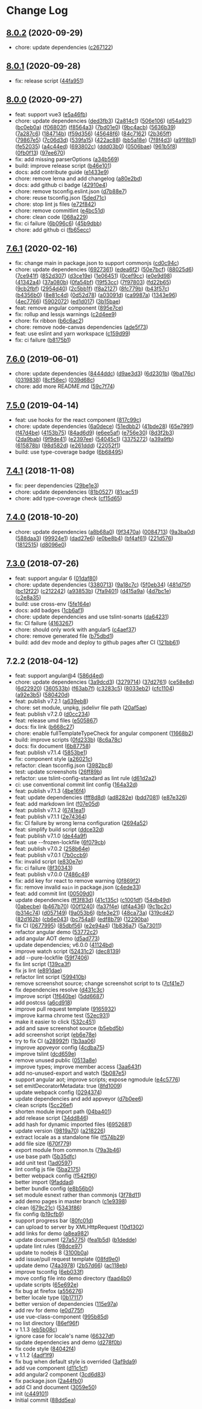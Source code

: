 # Change Log

## [8.0.2](https://github.com/plantain-00/file-uploader-component/compare/v8.0.1...v8.0.2) (2020-09-29)
  
* chore: update dependencies ([c267122](https://github.com/plantain-00/file-uploader-component/commit/c26712205557a7abccc8997cc1244164eb28be90))

## [8.0.1](https://github.com/plantain-00/file-uploader-component/compare/v8.0.0...v8.0.1) (2020-09-28)
  
* fix: release script ([44fa951](https://github.com/plantain-00/file-uploader-component/commit/44fa95144c319c1e883d3cc0ae0ca96e7a415fc6))

## [8.0.0](https://github.com/plantain-00/file-uploader-component/compare/v7.6.1...v8.0.0) (2020-09-27)
  
* feat: support vue3 ([e5a46fb](https://github.com/plantain-00/file-uploader-component/commit/e5a46fb8d10cf968b2127e1eea9570a32b9dec0c))
* chore: update dependencies ([ded3fb3](https://github.com/plantain-00/file-uploader-component/commit/ded3fb314cc7c9d81b043b23b3b8290a6276ec7c)) ([2a814c1](https://github.com/plantain-00/file-uploader-component/commit/2a814c1ede181dc1858dd4d445137dc1e22660bd)) ([506e106](https://github.com/plantain-00/file-uploader-component/commit/506e106160195d2e754e452c0b295a129312cf0c)) ([d54a921](https://github.com/plantain-00/file-uploader-component/commit/d54a92164db80f2cbfbe8989626247d9fd187bb2)) ([bc0eb0a](https://github.com/plantain-00/file-uploader-component/commit/bc0eb0a741a8cbea80eca2102de3bd9c84e03b95)) ([f06803f](https://github.com/plantain-00/file-uploader-component/commit/f06803f9df4f68e00fe7b96d78a30925e29416b1)) ([f8564a3](https://github.com/plantain-00/file-uploader-component/commit/f8564a33e78bbd88043347cb6ba84484be59bd17)) ([7bd01e0](https://github.com/plantain-00/file-uploader-component/commit/7bd01e02249b95f3414531d699b3e33d030010bb)) ([9bc4acb](https://github.com/plantain-00/file-uploader-component/commit/9bc4acb458416efc7abfaddcdc9dbf24c8075ea3)) ([5636b39](https://github.com/plantain-00/file-uploader-component/commit/5636b39fc6c09db70c22e057a6ec9e80696ad959)) ([7a287c6](https://github.com/plantain-00/file-uploader-component/commit/7a287c668b168ecaf341adce5b99bee23b0c710d)) ([184714b](https://github.com/plantain-00/file-uploader-component/commit/184714b78e5dd878d1699fc3f945a37ff3796c7c)) ([f59d356](https://github.com/plantain-00/file-uploader-component/commit/f59d3560419a7e56258f5c1ed16ed35ded90c5d2)) ([45648f6](https://github.com/plantain-00/file-uploader-component/commit/45648f618a652edd4f797a634c444c914cf0aa33)) ([84c7162](https://github.com/plantain-00/file-uploader-component/commit/84c716213cca0ef6f165db7db28efb0284519a64)) ([2b365ff](https://github.com/plantain-00/file-uploader-component/commit/2b365ff732ad6660efe247b91c3d01f7aab0cf24)) ([79867e5](https://github.com/plantain-00/file-uploader-component/commit/79867e57de96694438f26e8a91973baed660807b)) ([7c06d3d](https://github.com/plantain-00/file-uploader-component/commit/7c06d3deed5d8d87d7a029576923421c22a01ae1)) ([539fa15](https://github.com/plantain-00/file-uploader-component/commit/539fa1566d0093e48e06fd393983a8fd4f1a6083)) ([422ac88](https://github.com/plantain-00/file-uploader-component/commit/422ac88131f21e281fbe48de32af71a9d9d13f1c)) ([bb5a18e](https://github.com/plantain-00/file-uploader-component/commit/bb5a18ee28a232115797319ca674ea565c610df7)) ([7f8f4d3](https://github.com/plantain-00/file-uploader-component/commit/7f8f4d37e9a49e701d77b226957aa5d4b3b45c0d)) ([a91f8b1](https://github.com/plantain-00/file-uploader-component/commit/a91f8b164cb0d6e6d756e56b2a52fe7e79d3b9b1)) ([fe52035](https://github.com/plantain-00/file-uploader-component/commit/fe52035e0ea6568a58b40bf50058f540bc8bff91)) ([a4c44ed](https://github.com/plantain-00/file-uploader-component/commit/a4c44ed379066806ef0f2050b156ad49886b8b19)) ([693802c](https://github.com/plantain-00/file-uploader-component/commit/693802cddf4cd35e5f7d75de2af9b9969b157fa3)) ([ddd03b0](https://github.com/plantain-00/file-uploader-component/commit/ddd03b050b3dfd5f3aeb87bdc33828369ff60707)) ([0506bae](https://github.com/plantain-00/file-uploader-component/commit/0506baed7addf73f4c93833ba10002fa5782b6ce)) ([961b5f8](https://github.com/plantain-00/file-uploader-component/commit/961b5f89d56bc7b52b9b3db95ff084c341171ffb)) ([0fb0f13](https://github.com/plantain-00/file-uploader-component/commit/0fb0f138fe9ec15b87a3c2dc060692ee383034d7)) ([97ee670](https://github.com/plantain-00/file-uploader-component/commit/97ee6704e51978bc1cbfa78f78340fb824d0634e))
* fix: add missing parserOptions ([a34b569](https://github.com/plantain-00/file-uploader-component/commit/a34b569d8d3c539643106ef30675f3209fc2c2a0))
* build: improve release script ([b46e101](https://github.com/plantain-00/file-uploader-component/commit/b46e101f275e7478f886426f65aff43cb8499ba6))
* docs: add contribute guide ([e1433e9](https://github.com/plantain-00/file-uploader-component/commit/e1433e980abd1da7b6568a8765b086b5d77ae12c))
* chore: remove lerna and add changelog ([a80e2bd](https://github.com/plantain-00/file-uploader-component/commit/a80e2bd41b7ca4bafa277fd28e1d1b4195f441e8))
* docs: add github ci badge ([42910e4](https://github.com/plantain-00/file-uploader-component/commit/42910e415e68d6e0f527c442dd4de9ad8f8ec1bf))
* chore: remove tsconfig.eslint.json ([d7b88e7](https://github.com/plantain-00/file-uploader-component/commit/d7b88e7f6898f6590f245bb91d4eb6e8eff3fb79))
* chore: reuse tsconfig.json ([5ded71c](https://github.com/plantain-00/file-uploader-component/commit/5ded71ced6d97d519f9ca96f5709dff95a8a8c95))
* chore: stop lint js files ([e72f842](https://github.com/plantain-00/file-uploader-component/commit/e72f842fbe890e161020f5158c9d95e35fff8cab))
* chore: remove commitlint ([e4bc51d](https://github.com/plantain-00/file-uploader-component/commit/e4bc51d06111624d82759b38b72d705741a8ce70))
* chore: clean code ([068a229](https://github.com/plantain-00/file-uploader-component/commit/068a229dfbf5448ca7841331d0fb938e9184a0fb))
* fix: ci failure ([6b096c6](https://github.com/plantain-00/file-uploader-component/commit/6b096c69377568d6b3b102722fd179f80261842a)) ([45b9dbb](https://github.com/plantain-00/file-uploader-component/commit/45b9dbb339dcc20118579a451ff326bd0a7f53e7))
* chore: add github ci ([fb65ecc](https://github.com/plantain-00/file-uploader-component/commit/fb65ecc573b72f6e538a17ac1a4140c796fc90c7))

## [7.6.1](https://github.com/plantain-00/file-uploader-component/compare/v7.6.0...v7.6.1) (2020-02-16)
  
* fix: change main in package.json to support commonjs ([cd0c94c](https://github.com/plantain-00/file-uploader-component/commit/cd0c94c774c8f46bc7e3a4de9c9a19ba7ba97c9b))
* chore: update dependencies ([6927361](https://github.com/plantain-00/file-uploader-component/commit/6927361923449cf5abcbfedf0042a48434829030)) ([edea6f2](https://github.com/plantain-00/file-uploader-component/commit/edea6f2d7a887823e6b2b6bea4a5e4e02494feb2)) ([50e7bcf](https://github.com/plantain-00/file-uploader-component/commit/50e7bcf2a6b0c776de3dffec1de0cf966bdae08e)) ([88025d6](https://github.com/plantain-00/file-uploader-component/commit/88025d6db6a3e7877047f07d481cdcde55b07416)) ([7ce941f](https://github.com/plantain-00/file-uploader-component/commit/7ce941f08ddf06f7dea27e9d8d48797b0776959c)) ([852d307](https://github.com/plantain-00/file-uploader-component/commit/852d307509d385de5efafa4294351406f9276a8d)) ([d3ce19e](https://github.com/plantain-00/file-uploader-component/commit/d3ce19ef88ccfc1906d0fd345b745c1b2313aa75)) ([1e06451](https://github.com/plantain-00/file-uploader-component/commit/1e0645131fc68ffc243eb95145a8d24a4f27d770)) ([0cef9cc](https://github.com/plantain-00/file-uploader-component/commit/0cef9cc1f5b9e707273b824c0e7d9952b14342d5)) ([e0e9d98](https://github.com/plantain-00/file-uploader-component/commit/e0e9d9882312154d6a14dacf6d248101d8b43354)) ([41342a4](https://github.com/plantain-00/file-uploader-component/commit/41342a430b8a3f31cab51b51179e6bf39cdfb740)) ([37a080b](https://github.com/plantain-00/file-uploader-component/commit/37a080beb2aa99fb4bede06d88f97f3a2fd9e529)) ([0fa54bf](https://github.com/plantain-00/file-uploader-component/commit/0fa54bf00977a628a5c2a6b1600d5fdfc1dd2ab4)) ([19f53cc](https://github.com/plantain-00/file-uploader-component/commit/19f53cc188748f3af6e1083b6a677e8cebff5d11)) ([7f97803](https://github.com/plantain-00/file-uploader-component/commit/7f9780322dcd4ecdbd549181488ee13415ffbe0c)) ([fd22b65](https://github.com/plantain-00/file-uploader-component/commit/fd22b6518a7fbe20814b7160a5ad13f33706dcb1)) ([9cb2fbf](https://github.com/plantain-00/file-uploader-component/commit/9cb2fbf913f9b62f0d6ce25735fb458be2cca8cc)) ([2954d40](https://github.com/plantain-00/file-uploader-component/commit/2954d4022bd432dcd071a7bc9860da25a3e57493)) ([2c5bb1f](https://github.com/plantain-00/file-uploader-component/commit/2c5bb1ffcea731732b95020aa2b7c7b0117c9346)) ([f8a2127](https://github.com/plantain-00/file-uploader-component/commit/f8a212797906784a280bb326aacfa9dc98a43d4c)) ([8fc779b](https://github.com/plantain-00/file-uploader-component/commit/8fc779b8cc402feadb31f15511dbbe8330aa8a18)) ([b43f57c](https://github.com/plantain-00/file-uploader-component/commit/b43f57c3dc4bf5fcf5461c18e0e3a19ed812a16f)) ([b4356b0](https://github.com/plantain-00/file-uploader-component/commit/b4356b091b6a1fde9ccadc0b4af37c21e7b09aec)) ([8e81c4d](https://github.com/plantain-00/file-uploader-component/commit/8e81c4d8e4b24d63d62246e7a53a5c473afd6fce)) ([0d52d78](https://github.com/plantain-00/file-uploader-component/commit/0d52d782696b7dcb994831b14104785919e19cfb)) ([a03091d](https://github.com/plantain-00/file-uploader-component/commit/a03091dec0e25f1621d7804dd152c1726aeb3a0d)) ([ca9987a](https://github.com/plantain-00/file-uploader-component/commit/ca9987afe741744bfef92964e1c26dd149337dfa)) ([1343e96](https://github.com/plantain-00/file-uploader-component/commit/1343e96ff10d15e6c411915d15943775fe1e3ee6)) ([4ec7766](https://github.com/plantain-00/file-uploader-component/commit/4ec7766f8850e4d876203d6000e4cbf0313d9c59)) ([5902072](https://github.com/plantain-00/file-uploader-component/commit/5902072c10d8bae182bf9b5c72a9812da26eefe9)) ([ed1d017](https://github.com/plantain-00/file-uploader-component/commit/ed1d017f1cc4d15a3fa0dc2cc7ea1dedca6357ba)) ([3b15bae](https://github.com/plantain-00/file-uploader-component/commit/3b15bae459abad42deea9970bb3462db58bd3655))
* feat: remove angular component ([895e7ce](https://github.com/plantain-00/file-uploader-component/commit/895e7ce193d1f83c69d20e116e407e01432457c9))
* fix: rollup and lessjs warnings ([c2d4ee9](https://github.com/plantain-00/file-uploader-component/commit/c2d4ee902ef687dedfe7a8dbf83c018031f59fed))
* chore: fix ribbon ([b6c6ac2](https://github.com/plantain-00/file-uploader-component/commit/b6c6ac28694cc712cad09825b5e9c94ae0ef7c0d))
* chore: remove node-canvas dependencies ([ade5f73](https://github.com/plantain-00/file-uploader-component/commit/ade5f733c7d351fba7cd34c32c26fa8b102308d3))
* feat: use eslint and yarn workspace ([c159d99](https://github.com/plantain-00/file-uploader-component/commit/c159d993db5652eff2f78babccd92356c239f5a2))
* fix: ci failure ([b8175b1](https://github.com/plantain-00/file-uploader-component/commit/b8175b149e672a756919d87d05fa87667387f9d0))

## [7.6.0](https://github.com/plantain-00/file-uploader-component/compare/v7.5.0...v7.6.0) (2019-06-01)
  
* chore: update dependencies ([8444ddc](https://github.com/plantain-00/file-uploader-component/commit/8444ddc3f63d8c2e584033f21da95a77e011cad6)) ([d9ae3d3](https://github.com/plantain-00/file-uploader-component/commit/d9ae3d3c7bf56c9b89c5eab92db442736f643166)) ([6d2301b](https://github.com/plantain-00/file-uploader-component/commit/6d2301b6a5f57274b4afbca10edf180c44d9a99e)) ([9ba176c](https://github.com/plantain-00/file-uploader-component/commit/9ba176c4fd068c78ec46a4332b01f48d85d2ddb3)) ([0319838](https://github.com/plantain-00/file-uploader-component/commit/0319838d45a3557263460959349893d67c6a6d71)) ([8cf58ec](https://github.com/plantain-00/file-uploader-component/commit/8cf58ec436fd8d74174c9079da0a647d174378ea)) ([039d68c](https://github.com/plantain-00/file-uploader-component/commit/039d68c16fad053bb43017b775303f972b059427))
* chore: add more README.md ([59c7f74](https://github.com/plantain-00/file-uploader-component/commit/59c7f74adf6a3c89d816a979bca19fc47b0d808e))

## [7.5.0](https://github.com/plantain-00/file-uploader-component/compare/v7.4.1...v7.5.0) (2019-04-14)
  
* feat: use hooks for the react component ([817c99c](https://github.com/plantain-00/file-uploader-component/commit/817c99c1a22bd3a49f16da9e38dd2960cfafc7ce))
* chore: update dependencies ([6a0dece](https://github.com/plantain-00/file-uploader-component/commit/6a0dece1299c11f4d273a46c4d341908b990f488)) ([51edbb2](https://github.com/plantain-00/file-uploader-component/commit/51edbb23ee35d0515941fe8b8ab19e322ea0ad96)) ([41bde28](https://github.com/plantain-00/file-uploader-component/commit/41bde28a7e34dfb58d665bb20502be1dc2d6ddc7)) ([65e7991](https://github.com/plantain-00/file-uploader-component/commit/65e79914dd50f0fbc3393777458a8a2b57d1aa93)) ([f47d4be](https://github.com/plantain-00/file-uploader-component/commit/f47d4be267cda06241076574534cb0e0435c8e03)) ([4153b75](https://github.com/plantain-00/file-uploader-component/commit/4153b75df127fb72cfec82ac10d3085430c68483)) ([84ad6d9](https://github.com/plantain-00/file-uploader-component/commit/84ad6d9fd4dab1d6c476e88a91c6c92a1f1c1da2)) ([e6ee5af](https://github.com/plantain-00/file-uploader-component/commit/e6ee5af31f53989717d0ef4623a7e799cfaaa534)) ([e756e30](https://github.com/plantain-00/file-uploader-component/commit/e756e303765486887e3ee13a0539c85a2af95017)) ([8d3f2b3](https://github.com/plantain-00/file-uploader-component/commit/8d3f2b324cbd30335c403e0aa80e5c32a2a43f02)) ([2da9bab](https://github.com/plantain-00/file-uploader-component/commit/2da9bab18e95b39dcb9436659b007ef5c7aefdf7)) ([9f9de41](https://github.com/plantain-00/file-uploader-component/commit/9f9de41da60c585fae7595fc7d04ff7ec59aeb8e)) ([e2397ee](https://github.com/plantain-00/file-uploader-component/commit/e2397eef1fb1fa0be19d57b55b20359da1a29315)) ([54045c1](https://github.com/plantain-00/file-uploader-component/commit/54045c19f263427c3bc6caa6bf2d06f13d5f0d56)) ([3375272](https://github.com/plantain-00/file-uploader-component/commit/3375272ce80f228a1a703c60fe99086c2efe4774)) ([a39a9fb](https://github.com/plantain-00/file-uploader-component/commit/a39a9fbf0596283d86da782a5e579d0126ea99f9)) ([615878b](https://github.com/plantain-00/file-uploader-component/commit/615878b73cef8fc65d1caa81dde1b27665b45512)) ([98d582d](https://github.com/plantain-00/file-uploader-component/commit/98d582db186b7045eabb649e608926f0231b10d8)) ([e261ddd](https://github.com/plantain-00/file-uploader-component/commit/e261ddd27281dbc47d79ab38310887b30c809e6c)) ([22052f1](https://github.com/plantain-00/file-uploader-component/commit/22052f1d2e74185752fb6dc9992b008afcd54b0d))
* build: use type-coverage badge ([6b68495](https://github.com/plantain-00/file-uploader-component/commit/6b684959c92560862bf5aeb8ab977c02fb34f760))

## [7.4.1](https://github.com/plantain-00/file-uploader-component/compare/v7.4.0...v7.4.1) (2018-11-08)
  
* fix: peer dependencies ([29be1e3](https://github.com/plantain-00/file-uploader-component/commit/29be1e31ef69a05bdc03882ff20889508d4012b2))
* chore: update dependencies ([81b0527](https://github.com/plantain-00/file-uploader-component/commit/81b05278e78b3b2dda9b234cf57a975ce64a157f)) ([81cac51](https://github.com/plantain-00/file-uploader-component/commit/81cac514150de18fe059f9588dd30b46ae2b7edd))
* chore: add type-coverage check ([cf15d65](https://github.com/plantain-00/file-uploader-component/commit/cf15d656575f92c711b9e0ec09ce6f01823fc3a7))

## [7.4.0](https://github.com/plantain-00/file-uploader-component/compare/v7.3.0...v7.4.0) (2018-10-20)
  
* chore: update dependencies ([a8b68a0](https://github.com/plantain-00/file-uploader-component/commit/a8b68a0f3cb5dac1f14e6457c795172a22305359)) ([9f3470a](https://github.com/plantain-00/file-uploader-component/commit/9f3470a211fb96bad569f0a4122fe31b464c95bc)) ([0084713](https://github.com/plantain-00/file-uploader-component/commit/00847139c6f8d2e5b9b962f2f5ab7f3f7a095109)) ([9a3ba0d](https://github.com/plantain-00/file-uploader-component/commit/9a3ba0de5ff7a683e8e998cffb0790df05135168)) ([588daa3](https://github.com/plantain-00/file-uploader-component/commit/588daa398bd26abfe139baed2db3510756e9768d)) ([99924e1](https://github.com/plantain-00/file-uploader-component/commit/99924e117b1049f49ebbb3b93c40eb735ef721de)) ([dad27e6](https://github.com/plantain-00/file-uploader-component/commit/dad27e6a4d64f1867ce1e21f3c312aeb5fcf2c10)) ([e0be8b4](https://github.com/plantain-00/file-uploader-component/commit/e0be8b4c18c8dd6713ee6fc78bfa8ce8725244b5)) ([bf4af61](https://github.com/plantain-00/file-uploader-component/commit/bf4af61d93cfd73fbf1b926911650e0ce85f3160)) ([221d576](https://github.com/plantain-00/file-uploader-component/commit/221d57650e0aa853f65c9fefb6fd68f161b19233)) ([1812515](https://github.com/plantain-00/file-uploader-component/commit/1812515ccff5451f931ee560673777c5104ea24d)) ([d8096e0](https://github.com/plantain-00/file-uploader-component/commit/d8096e07fdb38e7d89c182905a278ab80bb85fbd))

## [7.3.0](https://github.com/plantain-00/file-uploader-component/compare/v7.2.2...v7.3.0) (2018-07-26)
  
* feat: support angular 6 ([01daf80](https://github.com/plantain-00/file-uploader-component/commit/01daf808078876c1c79a4a6a892216ab860faa4f))
* chore: update dependencies ([3380713](https://github.com/plantain-00/file-uploader-component/commit/3380713a7cbfe293cc6007fbf6e9fe9a9bd57455)) ([9a18c7c](https://github.com/plantain-00/file-uploader-component/commit/9a18c7c761167e5d4634ea4bb05cb968ff4ec233)) ([5f0eb34](https://github.com/plantain-00/file-uploader-component/commit/5f0eb34262edfc7253a9a66a989cbad66637865f)) ([481d75f](https://github.com/plantain-00/file-uploader-component/commit/481d75f65ae8f51795840813b15144c3a67451af)) ([bc12f22](https://github.com/plantain-00/file-uploader-component/commit/bc12f2208a62c696620703a108429cc9e7f96480)) ([c212242](https://github.com/plantain-00/file-uploader-component/commit/c212242d1c6d4b9a4daccdd0519f0bc430912346)) ([a93853b](https://github.com/plantain-00/file-uploader-component/commit/a93853be08369d8de1a6a238370027c3c461aaa3)) ([7fa9401](https://github.com/plantain-00/file-uploader-component/commit/7fa9401011f7fd8686140198afc30d7b93e01f18)) ([d415a9a](https://github.com/plantain-00/file-uploader-component/commit/d415a9a9ae53d48cc9a077a63a9e6ea4e407a350)) ([4d7bc1e](https://github.com/plantain-00/file-uploader-component/commit/4d7bc1e86f6c85879bb074be8c8c514dd342083e)) ([c2e8a35](https://github.com/plantain-00/file-uploader-component/commit/c2e8a35f976cef4c057ecdc4f61deac4967d6e5f))
* build: use cross-env ([5fe164e](https://github.com/plantain-00/file-uploader-component/commit/5fe164e6bf3f1d11d4c73e9c156477e269b1aa9b))
* docs: add badges ([1cb6af1](https://github.com/plantain-00/file-uploader-component/commit/1cb6af1d4eaf86a1270c3dc6d1368dbd109265bf))
* chore: update dependencies and use tslint-sonarts ([da64231](https://github.com/plantain-00/file-uploader-component/commit/da64231be700b50d1cc5678008c1fcf560884f61))
* fix: CI failure ([4163267](https://github.com/plantain-00/file-uploader-component/commit/41632678e8ebccf2bbe8b01a8521d135b22b8b5c))
* chore: should only work with angular5 ([c4aef37](https://github.com/plantain-00/file-uploader-component/commit/c4aef375d88581bf8a3fcd3ad164b56a73f44fc0))
* chore: remove generated file ([b75dbd1](https://github.com/plantain-00/file-uploader-component/commit/b75dbd1afe8f09865d9aa8e6b22533bd7a8bf2e2))
* build: add dev mode and deploy to github pages after CI ([121bb61](https://github.com/plantain-00/file-uploader-component/commit/121bb6118710949ae94b25e3c0d25dcc63149c33))

## 7.2.2 (2018-04-12)
  
* feat: support angular@4 ([586d4ed](https://github.com/plantain-00/file-uploader-component/commit/586d4ed6fbadbc38ca74ad09b5f3b2e93e43ce07))
* chore: update dependencies ([3a9dcd3](https://github.com/plantain-00/file-uploader-component/commit/3a9dcd3199e5fe8d57050b58c4d195c26c7df009)) ([3279714](https://github.com/plantain-00/file-uploader-component/commit/32797144d83660837852fd04011af70b0c5d57f1)) ([37d2761](https://github.com/plantain-00/file-uploader-component/commit/37d2761007a523d296316b726ff9ba1cc177c086)) ([ce58e8d](https://github.com/plantain-00/file-uploader-component/commit/ce58e8daed163f9b24f1cac10267635d3c83df78)) ([6d22920](https://github.com/plantain-00/file-uploader-component/commit/6d2292045a40f006881959673584777f25afd247)) ([360533b](https://github.com/plantain-00/file-uploader-component/commit/360533b8c938a6f841b96cebfbbd9cf74bec09f7)) ([f63ab7f](https://github.com/plantain-00/file-uploader-component/commit/f63ab7f606fdf2ffb7629a184583593a772c8dd8)) ([c3283c5](https://github.com/plantain-00/file-uploader-component/commit/c3283c592083276b1528ff9d6f0f5193b6feee65)) ([8033eb2](https://github.com/plantain-00/file-uploader-component/commit/8033eb2d867078a8ccb09841b28b62f42d806a54)) ([cfc1104](https://github.com/plantain-00/file-uploader-component/commit/cfc1104ee21ac1f9a11f1fa0652f118cafa19550)) ([a92e3b5](https://github.com/plantain-00/file-uploader-component/commit/a92e3b5e7ef118f6dae60807af912982b2b5d70d)) ([580420d](https://github.com/plantain-00/file-uploader-component/commit/580420d6403ce4e8ab3e248597718114ea037ece))
* feat: publish v7.2.1 ([a639eb8](https://github.com/plantain-00/file-uploader-component/commit/a639eb8cfbbf771b265f0af4577dad35cbc9c080))
* chore: set module, unpkg, jsdelivr file path ([20af5ae](https://github.com/plantain-00/file-uploader-component/commit/20af5aebf8a9fc21ecd8f494a07f239735811bd4))
* feat: publish v7.2.0 ([d0cc234](https://github.com/plantain-00/file-uploader-component/commit/d0cc2344c4f3f8ba7b98aa715542e5f405c2dea2))
* feat: release umd files ([e505867](https://github.com/plantain-00/file-uploader-component/commit/e5058676ce8daaadbfa10672e14c6e7dc834aff8))
* docs: fix link ([b668c27](https://github.com/plantain-00/file-uploader-component/commit/b668c277ea084680fe55a5c3baad234fc680f91f))
* chore: enable fullTemplateTypeCheck for angular component ([11668b2](https://github.com/plantain-00/file-uploader-component/commit/11668b238ef54b678e4b5e0f63f45f51b3280780))
* build: improve scripts ([0fd233b](https://github.com/plantain-00/file-uploader-component/commit/0fd233b2812b233e9ae460302f1fff0b78f5630f)) ([8c6a78c](https://github.com/plantain-00/file-uploader-component/commit/8c6a78c44efbea3ae5995076af6c5802a4c51105))
* docs: fix document ([6b87758](https://github.com/plantain-00/file-uploader-component/commit/6b8775856f982db9675251a6ef9d8fd647207d83))
* feat: publish v7.1.4 ([5853be1](https://github.com/plantain-00/file-uploader-component/commit/5853be164e93684e0ce2fb8467a6de611a6c4f6a))
* fix: component style ([a26021c](https://github.com/plantain-00/file-uploader-component/commit/a26021c644272a52644d25b68073cee6ef91fdb8))
* refactor: clean tsconfig.json ([3982bc8](https://github.com/plantain-00/file-uploader-component/commit/3982bc850ecafa5d18826d62db016de276f814c9))
* test: update screenshots ([26ff89b](https://github.com/plantain-00/file-uploader-component/commit/26ff89b50fe21c0dd7bedee5c31c249219550ae7))
* refactor: use tslint-config-standard as lint rule ([d61d2a2](https://github.com/plantain-00/file-uploader-component/commit/d61d2a29e3e913daa6b0af475c8a423f6ad1adc4))
* ci: use conventional commit lint config ([164a32d](https://github.com/plantain-00/file-uploader-component/commit/164a32d35028900f6ac4d08e95e23e9d3eabe5b6))
* feat: publish v7.1.3 ([4be16f4](https://github.com/plantain-00/file-uploader-component/commit/4be16f404872501d48d389f14f59174f48797027))
* feat: update dependencies ([fff8d8d](https://github.com/plantain-00/file-uploader-component/commit/fff8d8da43490b983d5547a8f0a30a7f86943a62)) ([ad8282e](https://github.com/plantain-00/file-uploader-component/commit/ad8282e04ba462bf8ebc386ee1ac6639bcc35bac)) ([bdd7081](https://github.com/plantain-00/file-uploader-component/commit/bdd70818119e410b1f63ccba9475ee8c89cb60d5)) ([e87e326](https://github.com/plantain-00/file-uploader-component/commit/e87e326aa3c7d6fc64ad5d03e23b9c5740b618cf))
* feat: add markdown lint ([f07e05d](https://github.com/plantain-00/file-uploader-component/commit/f07e05d0b391fad2de0795551a0379811d7a51ae))
* feat: publish v7.1.2 ([6741ea1](https://github.com/plantain-00/file-uploader-component/commit/6741ea1097b4e172c0128724620898fc0291b880))
* feat: publish v7.1.1 ([2e74364](https://github.com/plantain-00/file-uploader-component/commit/2e7436493aa60f7cacfdfa223d115b9d888d271d))
* fix: CI failure by wrong lerna configuration ([2694a52](https://github.com/plantain-00/file-uploader-component/commit/2694a52349065e063c8985500a8551a1b9113619))
* feat: simplify build script ([ddce32d](https://github.com/plantain-00/file-uploader-component/commit/ddce32db2c67d9ccce6f57aa0473af8d712d5b25))
* feat: publish v7.1.0 ([de44a9f](https://github.com/plantain-00/file-uploader-component/commit/de44a9fd8579f67263bd03f76a5d93306a82e849))
* feat: use --frozen-lockfile ([6f079cb](https://github.com/plantain-00/file-uploader-component/commit/6f079cbdda1924a3c8b62bbdbb6f38b98cbb4971))
* feat: publish v7.0.2 ([258b64e](https://github.com/plantain-00/file-uploader-component/commit/258b64e2372e9fc441276e73db76331708d422e8))
* feat: publish v7.0.1 ([7b0ccb9](https://github.com/plantain-00/file-uploader-component/commit/7b0ccb9b4ffcb8c9c12ddf636b1cbdbe38601aec))
* fix: invalid script ([e830e7e](https://github.com/plantain-00/file-uploader-component/commit/e830e7e3b485a7cc1c366b42448a5f18e2e959c7))
* fix: ci failure ([8f30343](https://github.com/plantain-00/file-uploader-component/commit/8f30343eff5c1c5732cc0056827780e67948b56f))
* feat: publish v7.0.0 ([7486c49](https://github.com/plantain-00/file-uploader-component/commit/7486c49f66c4c09f790c4d555db5960ee8a94c4e))
* fix: add key for react to remove warning ([0f869f2](https://github.com/plantain-00/file-uploader-component/commit/0f869f2ec9ddab3e017353c3fb88da8d7a854b09))
* fix: remove invalid `main` in package.json ([c4ede33](https://github.com/plantain-00/file-uploader-component/commit/c4ede331e89567de331e32b42e8714cb2a5bee39))
* feat: add commit lint ([00509d0](https://github.com/plantain-00/file-uploader-component/commit/00509d056f41818d46e55ef6e866e1e372538548))
* update dependencies ([ff3f83d](https://github.com/plantain-00/file-uploader-component/commit/ff3f83d2c149d862e50e5baa59ae9d96af0f8455)) ([41c135c](https://github.com/plantain-00/file-uploader-component/commit/41c135cb7ac704da9e731c5ad04301bd4c8b4677)) ([c1001df](https://github.com/plantain-00/file-uploader-component/commit/c1001df3417138d425a761c798e05fd1b46259ab)) ([54db49d](https://github.com/plantain-00/file-uploader-component/commit/54db49d3b48fb8d2346c59831a3dacfa12c860dd)) ([0abecbe](https://github.com/plantain-00/file-uploader-component/commit/0abecbeb35d7f79cfe03f1a643493598f0edaee6)) ([b467b70](https://github.com/plantain-00/file-uploader-component/commit/b467b709f972727547af355bbed092a08a40dd8b)) ([00f1240](https://github.com/plantain-00/file-uploader-component/commit/00f1240f886f760c234209de5835f2c3a3cffa33)) ([fa37f4e](https://github.com/plantain-00/file-uploader-component/commit/fa37f4ef22d67e46c32bc729e34992f6969325a5)) ([df4a436](https://github.com/plantain-00/file-uploader-component/commit/df4a436ca392c8d2553204a35f6cc49c3235d4b0)) ([9c1bc2c](https://github.com/plantain-00/file-uploader-component/commit/9c1bc2cee3d83b99ac14a6d087705f3a1df6dcea)) ([b314c74](https://github.com/plantain-00/file-uploader-component/commit/b314c74199303bdc58d57745b83fd9bf920deb9a)) ([d057149](https://github.com/plantain-00/file-uploader-component/commit/d057149be22259489c770a8f790240bd820c6267)) ([9a053b6](https://github.com/plantain-00/file-uploader-component/commit/9a053b6483ab62c5e7417d96814b34b0b650f1ec)) ([bfe3e21](https://github.com/plantain-00/file-uploader-component/commit/bfe3e21f3fa979da2fa88c22202c9edc4c39c188)) ([48ca73a](https://github.com/plantain-00/file-uploader-component/commit/48ca73ab26e7e3f2b593bebf9756ec9f490b688e)) ([319cd42](https://github.com/plantain-00/file-uploader-component/commit/319cd4218f7e4a9b9514a7e88d92d6a1902c95ac)) ([82d162b](https://github.com/plantain-00/file-uploader-component/commit/82d162b32109c90eeb23aff550e10e6cfb269b51)) ([cb6e043](https://github.com/plantain-00/file-uploader-component/commit/cb6e043a5b6b231b5fcb4942c31637dc7f1969e6)) ([bc754a8](https://github.com/plantain-00/file-uploader-component/commit/bc754a84b5f6f8bd8577cf32ec9a014a8f376ef7)) ([edf8b79](https://github.com/plantain-00/file-uploader-component/commit/edf8b79f87d43364f3bd84ca3e0f33cc4ed3f206)) ([12290ba](https://github.com/plantain-00/file-uploader-component/commit/12290badcb7067883672e3a7d32601eea1f6a262))
* fix CI ([0677995](https://github.com/plantain-00/file-uploader-component/commit/067799505ab699efef860c831547f9e3155fa5b7)) ([85dbf56](https://github.com/plantain-00/file-uploader-component/commit/85dbf567dd6c4c151c45fc371c5f5631223ecef8)) ([e2e94a4](https://github.com/plantain-00/file-uploader-component/commit/e2e94a40bd755f7adc0dc2cb0ae205165b0a7e14)) ([1b836a7](https://github.com/plantain-00/file-uploader-component/commit/1b836a7c896b8714c7345f7ef64277c8298312cb)) ([5a73011](https://github.com/plantain-00/file-uploader-component/commit/5a73011bcdbc2c4d81c47b5db9fd18992bed2027))
* refactor angular demo ([53772c2](https://github.com/plantain-00/file-uploader-component/commit/53772c2e22b3208c2906c192f48c856551768f84))
* add angular AOT demo ([d5ad773](https://github.com/plantain-00/file-uploader-component/commit/d5ad7736b0c87f5dd001316574cd93e3fc264d1f))
* update dependencies; v6.0.0 ([41124bd](https://github.com/plantain-00/file-uploader-component/commit/41124bd8654e93145a23d0195ebc6735f0cc30e6))
* improve watch script ([52431c2](https://github.com/plantain-00/file-uploader-component/commit/52431c236a614a3d98e0a92714e42941f4ca1fcc)) ([dec8139](https://github.com/plantain-00/file-uploader-component/commit/dec8139857bf3ba83da50dd91a64c490d2541944))
* add --pure-lockfile ([59f7406](https://github.com/plantain-00/file-uploader-component/commit/59f7406afac92005be5430ea036d7b573c7a926a))
* fix lint script ([139ca3f](https://github.com/plantain-00/file-uploader-component/commit/139ca3f5f4aca1bc48ed82522ba19c73fc9f9d98))
* fix js lint ([e891dae](https://github.com/plantain-00/file-uploader-component/commit/e891dae4daef3ef28e780754d96048871f1bd739))
* refactor lint script ([599410b](https://github.com/plantain-00/file-uploader-component/commit/599410b75183c608fd413ebf154035d1127dcbf4))
* remove screenshot source; change screenshot script to ts ([7cf41e7](https://github.com/plantain-00/file-uploader-component/commit/7cf41e7d60c6127423bdc1d8a25ec7c13aa303a0))
* fix dependencies resolve ([d431c3c](https://github.com/plantain-00/file-uploader-component/commit/d431c3cd84a5a4c39dd1079b83350df3a11b5848))
* improve script ([1f640be](https://github.com/plantain-00/file-uploader-component/commit/1f640bee5d4978d9f6510a4cb92ad1d154d3ae5b)) ([5dd6687](https://github.com/plantain-00/file-uploader-component/commit/5dd6687a4a4050653a95ffc7704520f0fcffe7b0))
* add postcss ([a6cd918](https://github.com/plantain-00/file-uploader-component/commit/a6cd9182e05d63ecee726964cc034b7c0f971de5))
* improve pull request template ([9165932](https://github.com/plantain-00/file-uploader-component/commit/91659323cadff50fa88b57bf2a139aa509f247f9))
* improve karma chrome test ([52ec931](https://github.com/plantain-00/file-uploader-component/commit/52ec93157cbbb5b69dacb71cb56d2cbbe9e8b598))
* make it easier to click ([532c451](https://github.com/plantain-00/file-uploader-component/commit/532c4515145533ee0454653ba7e64ecac9d3aea9))
* add and save screenshot source ([b5ebd5b](https://github.com/plantain-00/file-uploader-component/commit/b5ebd5b5c66970e3271d95eacdb748ef7e505178))
* add screenshot script ([eb6e78e](https://github.com/plantain-00/file-uploader-component/commit/eb6e78ec98e5f43d50963020e75e9668279410e7))
* try to fix CI ([a28992f](https://github.com/plantain-00/file-uploader-component/commit/a28992f828122be98f2c0cfd910ff24a05eb11ea)) ([1b3aa06](https://github.com/plantain-00/file-uploader-component/commit/1b3aa0683bc2fc1d566099b1d18044b6d6444df2))
* improve appveyor config ([4cdba75](https://github.com/plantain-00/file-uploader-component/commit/4cdba757836e4742d0a8c50d0aeb468826e3db68))
* improve tslint ([dcd659e](https://github.com/plantain-00/file-uploader-component/commit/dcd659e4fe94862f9cf73b80fee7a646d2e9264f))
* remove unused public ([0513a8e](https://github.com/plantain-00/file-uploader-component/commit/0513a8ebec0fd4e735fce8792204a4f3fcd949f4))
* improve types; improve member access ([3aa643f](https://github.com/plantain-00/file-uploader-component/commit/3aa643f2120b988304f9cebcc75ef64af504b8d2))
* add no-unused-export and watch ([5b087e5](https://github.com/plantain-00/file-uploader-component/commit/5b087e52e6396d9d495387b0e7687057971d974a))
* support angular aot; improve scripts; expose ngmodule ([e4c5776](https://github.com/plantain-00/file-uploader-component/commit/e4c57764d3663ccb01530edcfa3d20eac1ca021a))
* set emitDecoratorMetadata: true ([8fd1009](https://github.com/plantain-00/file-uploader-component/commit/8fd10091aa57807b8bf16e137aafaa1a58949a54))
* update webpack config ([0294374](https://github.com/plantain-00/file-uploader-component/commit/02943747e649cd3c68ee4718cf7d00f666ccea8c))
* update dependencies and add appveyor ([d7b0ee6](https://github.com/plantain-00/file-uploader-component/commit/d7b0ee6da606d868840a8e8bf055caf736e5da32))
* clean scripts ([5cc26ef](https://github.com/plantain-00/file-uploader-component/commit/5cc26ef3a098cbd66f187c1a247c22a2f590ab6b))
* shorten module import path ([04ba401](https://github.com/plantain-00/file-uploader-component/commit/04ba401e2f4f8d04634d79a024131e8bd2bbfa10))
* add release script ([34dd846](https://github.com/plantain-00/file-uploader-component/commit/34dd846718e8bc23abc843597c94c39b60adf9ea))
* add hash for dynamic imported files ([6952681](https://github.com/plantain-00/file-uploader-component/commit/695268188ce75533a294b75c2b897dad816a7643))
* update version ([9819a70](https://github.com/plantain-00/file-uploader-component/commit/9819a7014aff1bf79769787585843fbe847dcba6)) ([a218226](https://github.com/plantain-00/file-uploader-component/commit/a218226d3fda444553c1f93824a885662181149c))
* extract locale as a standalone file ([f574b29](https://github.com/plantain-00/file-uploader-component/commit/f574b29886e6b21c873c80601fc339a54f60283f))
* add file size ([670f779](https://github.com/plantain-00/file-uploader-component/commit/670f77926c7088d3bfa06494a20535965160fe27))
* export module from common.ts ([79a3b46](https://github.com/plantain-00/file-uploader-component/commit/79a3b46d0444648b5cdc518cac8a86796a91c72c))
* use base path ([5b35dfc](https://github.com/plantain-00/file-uploader-component/commit/5b35dfc956f17b4a3d02bc5b0af36575a59a265e))
* add unit test ([1ad0597](https://github.com/plantain-00/file-uploader-component/commit/1ad059719ba8cf8e0085e2846b3e2b9b597204e3))
* lint config js file ([5ba2175](https://github.com/plantain-00/file-uploader-component/commit/5ba21750a943ae9689783ca9f30c177b133bee6e))
* better webpack config ([f542f90](https://github.com/plantain-00/file-uploader-component/commit/f542f90aa52751c737d021eb32134e0d4cfb7323))
* better import ([9faddad](https://github.com/plantain-00/file-uploader-component/commit/9faddad0e5fabeb5b815161b5b2eecb4582673f5))
* better bundle config ([e8b56b0](https://github.com/plantain-00/file-uploader-component/commit/e8b56b035782d6399180a530fa98b49226dd5561))
* set module esnext rather than commonjs ([3f78d11](https://github.com/plantain-00/file-uploader-component/commit/3f78d11a3d1817534610364d2b112642991e4cea))
* add demo pages in master branch ([c1e9398](https://github.com/plantain-00/file-uploader-component/commit/c1e9398f5afb338bc76c5fbe7ec353604e82abbf))
* clean ([679c21c](https://github.com/plantain-00/file-uploader-component/commit/679c21caf5d2f8690c28f8c631dca26c1a8004d6)) ([5343f86](https://github.com/plantain-00/file-uploader-component/commit/5343f860c99de323278e6855e6d8b964ca28b70a))
* fix config ([b19cfb9](https://github.com/plantain-00/file-uploader-component/commit/b19cfb900dce6fbeb5a2166b0862b3cadaf32f83))
* support progress bar ([80fc01d](https://github.com/plantain-00/file-uploader-component/commit/80fc01daa51084e78feb195aba0a6652799d0b4c))
* can upload to server by XMLHttpRequest ([10d1302](https://github.com/plantain-00/file-uploader-component/commit/10d1302f213eccce0ae6fac6947464bc4be53e7c))
* add links for demo ([a8ea982](https://github.com/plantain-00/file-uploader-component/commit/a8ea98280de833a125855b723fc89e2c6bdb4f0c))
* update document ([27a5775](https://github.com/plantain-00/file-uploader-component/commit/27a577500369ce5d0ee290e3b9d2669355f28220)) ([fea1b5d](https://github.com/plantain-00/file-uploader-component/commit/fea1b5d091af24c20f5f53b29e507be9d86f3f27)) ([b1dedde](https://github.com/plantain-00/file-uploader-component/commit/b1dedde13b5845006d25abd147bd41f8cb6d0d91))
* update lint rules ([98dce97](https://github.com/plantain-00/file-uploader-component/commit/98dce97bbecd8443b4a90d7a91afe277f9c31e4e))
* update to nodejs 8 ([3100b0a](https://github.com/plantain-00/file-uploader-component/commit/3100b0a20feb3564ee6b3d96c4ebef5d5e10f7b2))
* add issue/pull request template ([08fd9e0](https://github.com/plantain-00/file-uploader-component/commit/08fd9e0859d6e862f53e9adbd82f5f98278b1eda))
* update demo ([74a3978](https://github.com/plantain-00/file-uploader-component/commit/74a397822b8b211b1101fe08df763f68aa4f927d)) ([2b57d66](https://github.com/plantain-00/file-uploader-component/commit/2b57d66684890512720ba229ae100b952ad68cf2)) ([ac118eb](https://github.com/plantain-00/file-uploader-component/commit/ac118eb70d33b6a9f8883dbc5b2729227047118d))
* improve tsconfig ([6eb033f](https://github.com/plantain-00/file-uploader-component/commit/6eb033f63fc22a2eab14917af970bedc731db7f7))
* move config file into demo directory ([faad4b0](https://github.com/plantain-00/file-uploader-component/commit/faad4b06612687739790836f6045d60bd813eb97))
* update scripts ([65e692e](https://github.com/plantain-00/file-uploader-component/commit/65e692eca2427c91e56b088bade981da8c078f76))
* fix bug at firefox ([a556276](https://github.com/plantain-00/file-uploader-component/commit/a556276e649c4852d252c70992a56d1282391143))
* better locale type ([0b17117](https://github.com/plantain-00/file-uploader-component/commit/0b17117b56d9a1ab8ed2afadd159c812465dd6e9))
* better version of dependencies ([115e97a](https://github.com/plantain-00/file-uploader-component/commit/115e97a625d9d953b96eb6e91facc000f00cb7ff))
* add rev for demo ([e0d775f](https://github.com/plantain-00/file-uploader-component/commit/e0d775f468c690ab1678ab828fcc21f50dbe91d1))
* use vue-class-component ([995b85d](https://github.com/plantain-00/file-uploader-component/commit/995b85d75010eb33061f580d15ce0bcc77969ba5))
* no list directory ([86ef96f](https://github.com/plantain-00/file-uploader-component/commit/86ef96f551851cfe2efe515bdff53a3950567bda))
* v 1.1.3 ([eb5b08c](https://github.com/plantain-00/file-uploader-component/commit/eb5b08c5c0243188fad8b8b0e4e7bdbb427207f5))
* ignore case for locale's name ([66327df](https://github.com/plantain-00/file-uploader-component/commit/66327dff66f8012e37d09de90af48ec249211b33))
* update dependencies and demo ([d278f0b](https://github.com/plantain-00/file-uploader-component/commit/d278f0b9fe5a2630ccf107387aa719a784590226))
* fix code style ([84042f4](https://github.com/plantain-00/file-uploader-component/commit/84042f49fcb156946e7c40bba77e5ca00e07c3cf))
* v 1.1.2 ([4adf1f9](https://github.com/plantain-00/file-uploader-component/commit/4adf1f9098cfea10779dc726317eef2af474a9f6))
* fix bug when default style is overrided ([3af9da9](https://github.com/plantain-00/file-uploader-component/commit/3af9da96b0ea12324d3f7d07b1b3a3889a63f1d0))
* add vue component ([d11c1cf](https://github.com/plantain-00/file-uploader-component/commit/d11c1cf522690cd6ef838ee4550bb21bb98c6eda))
* add angular2 component ([3cd6d83](https://github.com/plantain-00/file-uploader-component/commit/3cd6d8306acbfa74c524832b045b9a7b608990b9))
* fix package.json ([2a44fb0](https://github.com/plantain-00/file-uploader-component/commit/2a44fb03f8aac82329e384a822ab465134bc50ba))
* add CI and document ([3059e50](https://github.com/plantain-00/file-uploader-component/commit/3059e50883474153a2f651110b0ec0c4f5faa7e7))
* init ([c449101](https://github.com/plantain-00/file-uploader-component/commit/c4491011a13f6c79bc47f8d4832b863e44e019ea))
* Initial commit ([88dd5ea](https://github.com/plantain-00/file-uploader-component/commit/88dd5ea09ce196e0b6c09c669253bfa47658050e))
